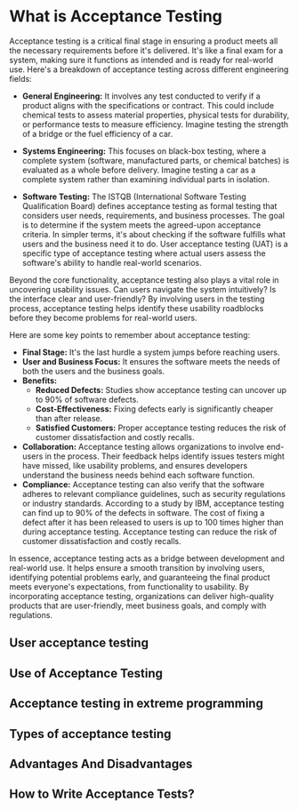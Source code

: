 # What is Acceptance Testing
Acceptance testing is a critical final stage in ensuring a product meets all the necessary requirements before it's delivered. It's like a final exam for a system, making sure it functions as intended and is ready for real-world use. Here's a breakdown of acceptance testing across different engineering fields:

* **General Engineering:** It involves any test conducted to verify if a product aligns with the specifications or contract. This could include chemical tests to assess material properties, physical tests for durability, or performance tests to measure efficiency. Imagine testing the strength of a bridge or the fuel efficiency of a car.

* **Systems Engineering:** This focuses on black-box testing, where a complete system (software, manufactured parts, or chemical batches) is evaluated as a whole before delivery. Imagine testing a car as a complete system rather than examining individual parts in isolation.

* **Software Testing:** The ISTQB (International Software Testing Qualification Board) defines acceptance testing as formal testing that considers user needs, requirements, and business processes.  The goal is to determine if the system meets the agreed-upon acceptance criteria.  In simpler terms, it's about checking if the software fulfills what users and the business need it to do. User acceptance testing (UAT) is a specific type of acceptance testing where actual users assess the software's ability to handle real-world scenarios.

Beyond the core functionality, acceptance testing also plays a vital role in uncovering usability issues. Can users navigate the system intuitively? Is the interface clear and user-friendly? By involving users in the testing process, acceptance testing helps identify these usability roadblocks before they become problems for real-world users.

Here are some key points to remember about acceptance testing:

* **Final Stage:** It's the last hurdle a system jumps before reaching users. 
* **User and Business Focus:** It ensures the software meets the needs of both the users and the business goals.
* **Benefits:**
    * **Reduced Defects:** Studies show acceptance testing can uncover up to 90% of software defects.
    * **Cost-Effectiveness:** Fixing defects early is significantly cheaper than after release.
    * **Satisfied Customers:**  Proper acceptance testing reduces the risk of customer dissatisfaction and costly recalls.
* **Collaboration:** Acceptance testing allows organizations to involve end-users in the process. Their feedback helps identify issues testers might have missed, like usability problems, and ensures developers understand the business needs behind each software function.
* **Compliance:** Acceptance testing can also verify that the software adheres to relevant compliance guidelines, such as security regulations or industry standards.
According to a study by IBM, acceptance testing can find up to 90% of the defects in software.
The cost of fixing a defect after it has been released to users is up to 100 times higher than during acceptance testing.
Acceptance testing can reduce the risk of customer dissatisfaction and costly recalls.

In essence, acceptance testing acts as a bridge between development and real-world use. It helps ensure a smooth transition by involving users, identifying potential problems early, and guaranteeing the final product meets everyone's expectations, from functionality to usability. By incorporating acceptance testing, organizations can deliver high-quality products that are user-friendly, meet business goals, and comply with regulations.
## User acceptance testing

## Use of Acceptance Testing

## Acceptance testing in extreme programming

## Types of acceptance testing

## Advantages And Disadvantages 

## How to Write Acceptance Tests?

